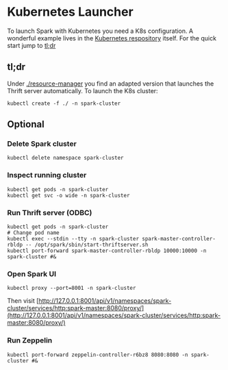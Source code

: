 # Kubernetes Launcher

To launch Spark with Kubernetes you need a K8s configuration. A wonderful example lives in the [Kubernetes respository](https://github.com/kubernetes/examples/tree/master/staging/spark) itself. For the quick start jump to [tl;dr](#tldr)

## <a name="tldr"></a> tl;dr

Under [./resource-manager](./resource-manager) you find an adapted version that launches the Thrift server automatically. To launch the K8s cluster:

```shell
kubectl create -f ./ -n spark-cluster
```

## Optional

### Delete Spark cluster

```shell
kubectl delete namespace spark-cluster
```

### Inspect running cluster

```shell
kubectl get pods -n spark-cluster
kubectl get svc -o wide -n spark-cluster
```

### Run Thrift server (ODBC)

```shell
kubectl get pods -n spark-cluster
# Change pod name
kubectl exec --stdin --tty -n spark-cluster spark-master-controller-rbldp -- /opt/spark/sbin/start-thriftserver.sh
kubectl port-forward spark-master-controller-rbldp 10000:10000 -n spark-cluster #&
```

### Open Spark UI

```shell
kubectl proxy --port=8001 -n spark-cluster
```
Then visit [http://127.0.0.1:8001/api/v1/namespaces/spark-cluster/services/http:spark-master:8080/proxy/](http://127.0.0.1:8001/api/v1/namespaces/spark-cluster/services/http:spark-master:8080/proxy/)

### Run Zeppelin

```shell
kubectl port-forward zeppelin-controller-r6bz8 8080:8080 -n spark-cluster #&
```

